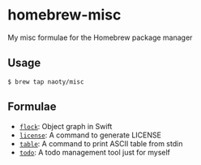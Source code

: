 # homebrew-misc
My misc formulae for the Homebrew package manager

## Usage

```
$ brew tap naoty/misc
```

## Formulae
* [`flock`](https://github.com/naoty/flock): Object graph in Swift
* [`license`](https://github.com/naoty/license): A command to generate LICENSE
* [`table`](https://github.com/naoty/table): A command to print ASCII table from stdin
* [`todo`](https://github.com/naoty/todo): A todo management tool just for myself
